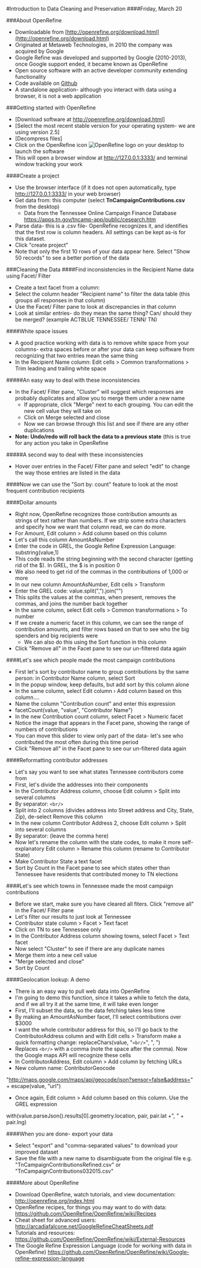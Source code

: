 #Introduction to Data Cleaning and Preservation
####Friday, March 20


###About OpenRefine
- Downloadable from [http://openrefine.org/download.html](http://openrefine.org/download.html) 
- Originated at Metaweb Technologies, in 2010 the company was acquired by Google 
- Google Refine was developed and supported by Google (2010-2013), once Google support ended, it became known as OpenRefine
- Open source software with an active developer community extending functionality
- Code available on [Github]((https://github.com/OpenRefine/OpenRefine) ) 
- A standalone application- although you interact with data using a browser, it is not a web application

###Getting started with OpenRefine

- [Download software at http://openrefine.org/download.html]
- [Select the most recent stable version for your operating system- we are using version 2.5]
- [Decompress files] 
- Click on the OpenRefine icon  ![OpenRefine logo](http://127.0.0.1:3333/images/logo-gem-40.png) on your desktop to launch the software 
- This will open a browser window at http://127.0.0.1:3333/ and terminal window tracking your work

####Create a project

- Use the browser interface (if it does not open automatically, type http://127.0.0.1:3333/ in your web browser)
- Get data from: this computer (select **TnCampaignContributions.csv** from the desktop)
	- Data from the Tennessee Online Campaign Finance Database https://apps.tn.gov/tncamp-app/public/cesearch.htm 
- Parse data- this is a .csv file- OpenRefine recognizes it, and identifies that the first row is column headers.  All settings can be kept as-is for this dataset.
- Click "create project"
- Note that only the first 10 rows of your data appear here.  Select "Show 50 records" to see a better portion of the data

###Cleaning the Data
####Find inconsistencies in the Recipient Name data using Facet/ Filter
- Create a text facet from a column:
- Select the column header "Recipient name" to filter the data table (this groups all responses in that column)
- Use the Facet/ Filter pane to look at discrepancies in that column
- Look at similar entries- do they mean the same thing?  Can/ should they be merged? (example ACTBLUE TENNESSEE/ TENN/ TN)

####White space issues
- A good practice working with data is to remove white space from your columns- extra spaces before or after your data can keep software from recognizing that two entries mean the same thing
- In the Recipient Name column: Edit cells > Common transformations > Trim leading and trailing white space

#####An easy way to deal with these inconsistencies
- In the Facet/ Filter pane, "Cluster" will suggest which responses are probably duplicates and allow you to merge them under a new name
	- If appropriate, click "Merge" next to each grouping.  You can edit the new cell value they will take on
	- Click on Merge selected and close
	- Now we can browse through this list and see if there are any other duplications
- **Note: Undo/redo will roll back the data to a previous state** (this is true for any action you take in OpenRefine

#####A second way to deal with these inconsistencies
- Hover over entries in the Facet/ Filter pane and select "edit" to change the way those entries are listed in the data

####Now we can use the "Sort by: count" feature to look at the most frequent contribution recipients

####Dollar amounts
- Right now, OpenRefine recognizes those contribution amounts as strings of text rather than numbers.  If we strip some extra characters and specify how we want that column read, we can do more.
- For Amount, Edit column > Add column based on this column
- Let's call this column AmountAsNumber
- Enter the code in GREL, the Google Refine Expression Language:
substring(value,1)
- This code reads the string beginning with the second character (getting rid of the $).  In GREL, the $ is in position 0
- We also need to get rid of the commas in the contributions of 1,000 or more
- In our new column AmountAsNumber, Edit cells > Transform
- Enter the GREL code: value.split(",").join("")
- This splits the values at the commas, when present, removes the commas, and joins the number back together
- In the same column, select Edit cells > Common transformations > To number
- If we create a numeric facet in this column, we can see the range of contribution amounts, and filter rows based on that to see who the big spenders and big recipients were
	- We can also do this using the Sort function in this column
- Click "Remove all" in the Facet pane to see our un-filtered data again

####Let's see which people made the most campaign contributions
- First let's sort by contributor name to group contributions by the same person: in Contributor Name column, select Sort  
- In the popup window, keep defaults, but add sort by this column alone
- In the same column, select Edit column › Add column based on this column....
- Name the column "Contribution count" and enter this expression
- facetCount(value, "value", "Contributor Name") 
- In the new Contribution count column, select Facet > Numeric facet
- Notice the image that appears in the Facet pane, showing the range of numbers of contributions 
- You can move this slider to view only part of the data- let's see who contributed the most often during this time period
- Click "Remove all" in the Facet pane to see our un-filtered data again

####Reformatting contributor addresses
- Let's say you want to see what states Tennessee contributors come from
- First, let's divide the addresses into their components
- In the Contributor Address column, choose Edit column > Split into several columns
- By separator: 
`<br/>`
- Split into 2 columns (divides address into Street address and City, State, Zip), de-select Remove this column
- In the new column Contributor Address 2, choose Edit column > Split into several columns
- By separator: (leave the comma here)
- Now let's rename the column with the state codes, to make it more self-explanatory Edit column > Rename this column (rename to Contributor State)
- Make Contributor State a text facet
- Sort by Count in the Facet pane to see which states other than Tennessee have residents that contributed money to TN elections


####Let's see which towns in Tennessee made the most campaign contributions
- Before we start, make sure you have cleared all fiters.  Click "remove all" in the Facet/ Filter pane
- Let's filter our results to just look at Tennessee
- Contributor state column > Facet > Text facet
- Click on TN to see Tennessee only
- In the Contributor Address column showing towns, select Facet > Text facet
- Now select "Cluster" to see if there are any duplicate names
- Merge them into a new cell value
- "Merge selected and close"
- Sort by Count


####Geolocation lookup: A demo
- There is an easy way to pull web data into OpenRefine
- I'm going to demo this function, since it takes a while to fetch the data, and if we all try it at the same time, it will take even longer
- First, I'll subset the data, so the data fetching takes less time
- By making an AmountAsNumber facet, I'll select contributions over $3000
- I want the whole contributor address for this, so I'll go back to the ContributorAddress column and with Edit cells > Transform make a quick formatting change:
replaceChars(value, "`<br/>`", ", ")
- Replaces `<br/>` with a comma (note the space after the comma).  Now the Google maps API will recognize these cells
- In ContributorAddress, Edit column > Add column by fetching URLs
- New column name: ContributorGeocode

"http://maps.google.com/maps/api/geocode/json?sensor=false&address=" + escape(value, "url")

- Once again, Edit column > Add column based on this column. Use the GREL expression 

with(value.parseJson().results[0].geometry.location, pair, pair.lat +", " + pair.lng)

####When you are done- export your data
- Select "export" and "comma-separated values" to download your improved dataset
- Save the file with a new name to disambiguate from the original file e.g. "TnCampaignContributionsRefined.csv" or "TnCampaignContributions032015.csv"

####More about OpenRefine
- Download OpenRefine, watch tutorials, and view documentation: http://openrefine.org/index.html
- OpenRefine recipes, for things you may want to do with data: https://github.com/OpenRefine/OpenRefine/wiki/Recipes
- Cheat sheet for advanced users: http://arcadiafalcone.net/GoogleRefineCheatSheets.pdf
- Tutorials and resources: https://github.com/OpenRefine/OpenRefine/wiki/External-Resources
- The Google Refine Expression Language (code for working with data in OpenRefine) https://github.com/OpenRefine/OpenRefine/wiki/Google-refine-expression-language

